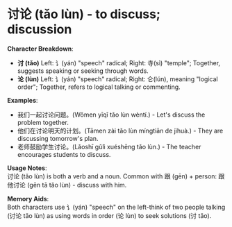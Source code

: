 # **讨论 (tǎo lùn) - to discuss; discussion**

**Character Breakdown**:  
- **讨 (tǎo)**
  Left: 讠(yán) "speech" radical;
  Right: 寺(sì) "temple";
  Together, suggests speaking or seeking through words.  
- **论 (lùn)**
  Left: 讠(yán) "speech" radical;
  Right: 仑(lún), meaning "logical order";
  Together, refers to logical talking or commenting.

**Examples**:  
- 我们一起讨论问题。(Wǒmen yīqǐ tǎo lùn wèntí.) - Let's discuss the problem together.  
- 他们在讨论明天的计划。(Tāmen zài tǎo lùn míngtiān de jìhuà.) - They are discussing tomorrow's plan.  
- 老师鼓励学生讨论。(Lǎoshī gǔlì xuéshēng tǎo lùn.) - The teacher encourages students to discuss.

**Usage Notes**:  
讨论 (tǎo lùn) is both a verb and a noun. Common with 跟 (gēn) + person: 跟他讨论 (gēn tā tǎo lùn) - discuss with him.

**Memory Aids**:  
Both characters use 讠(yán) "speech" on the left-think of two people talking (讨论 tǎo lùn) as using words in order (论 lùn) to seek solutions (讨 tǎo).